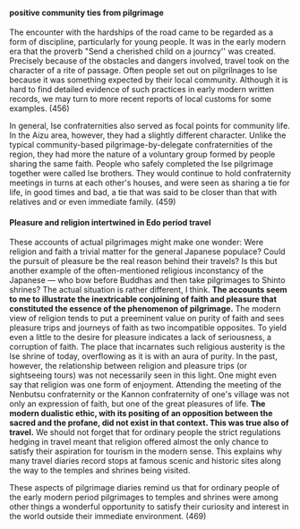 #### positive community ties from pilgrimage
The encounter with the hardships of the road came to be regarded as a form of discipline, particularly for young people. It was in the early modern era that the proverb "Send a cherished child on a journcy'' was created. Precisely because of the obstacles and dangers involved, travel took on the character of a rite of passage.
Often people set out on pilgrilnages to lse because it was something expected by their local community. Although it is hard to find detailed evidence of such practices in early modern written records, we may turn to more recent reports of local customs for some examples. (456)

In general, Ise confraternities also served as focal points for community life. In the Aizu area, however, they had a slightly different character. Unlike the typical community-based pilgrimage-by-delegate confraternities of the region, they had more the nature of a voluntary group formed by people sharing the same faith.
People who safely completed the lse pilgrimage together were called lse brothers. 
They would continue to hold confraternity meetings in turns at each other's houses, and were seen as sharing a tie for life, in good times and bad, a tie that was said to be closer than that with relatives and or even immediate family. (459)

#### Pleasure and religion intertwined in Edo period travel
These accounts of actual pilgrimages might make one wonder: Were religion and faith a trivial matter for the general Japanese populace? Could the pursuit of pleasure be the real reason behind their travels? Is this but another example of the often-mentioned religious inconstancy of the Japanese ― who bow before Buddhas and then take pilgrimages to Shinto shrines? The actual situation is rather different, I think. **The accounts seem to me to illustrate the inextricable conjoining of faith and pleasure that constituted the essence of the phenomenon of pilgrimage.** The modern view of religion tends to put a preeminent value on purity of faith and sees pleasure trips and journeys of faith as two incompatible opposites. To yield even a little to the desire for pleasure indicates a lack of seriousness, a corruption of faith. The place that incarnates such religious austerity is the lse shrine of today, overflowing as it is with an aura of purity. 
In the past, however, the relationship between religion and pleasure trips (or sightseeing tours) was not necessarily seen in this light. One might even say that religion was one form of enjoyment. Attending the meeting of the Nenbutsu confraternity or the Kannon confraternity of one's village was not only an expression of faith, but one of the great pleasures of life. **The modern dualistic ethic, with its positing of an opposition between the sacred and the profane, did not exist in that context. This was true also of travel.** We should not forget that for ordinary people the strict regulations hedging in travel meant that religion offered almost the only chance to satisfy their aspiration for tourism in the modern sense. This explains why many travel diaries record stops at famous scenic and historic sites along the way to the temples and shrines being visited. 

These aspects of pilgrimage diaries remind us that for ordinary people of the early modern period pilgrimages to temples and shrines were among other things a wonderful opportunity to satisfy their curiosity and interest in the world outside their immediate environment. (469)